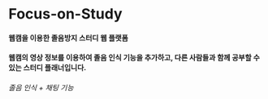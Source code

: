 # Focus-on-Study

#### 웹캠을 이용한 졸음방지 스터디 웹 플랫폼
#### 웹캠의 영상 정보를 이용하여 졸음 인식 기능을 추가하고, 다른 사람들과 함께 공부할 수 있는 스터디 플래너입니다.
###### 졸음 인식 + 채팅 기능
